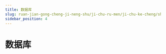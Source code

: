 ```yaml
---
title: 数据库
slug: ruan-jian-gong-cheng-ji-neng-shu/ji-chu-ru-men/ji-chu-ke-cheng/shu-ju-ku/shu-ju-ku
sidebar_position: 4
---
```


# 数据库

